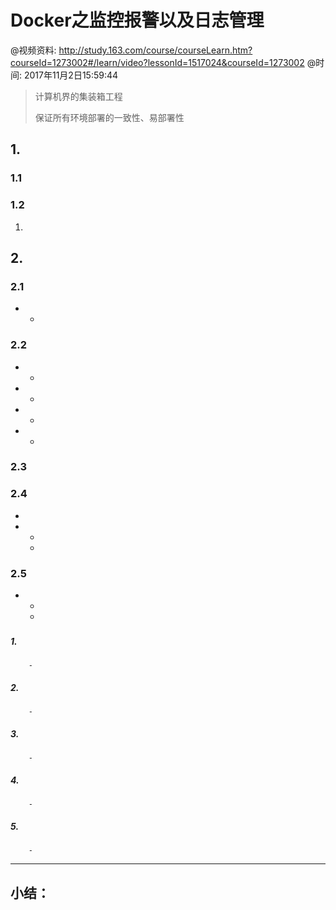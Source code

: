 # Docker之监控报警以及日志管理
@视频资料: http://study.163.com/course/courseLearn.htm?courseId=1273002#/learn/video?lessonId=1517024&courseId=1273002
@时间: 2017年11月2日15:59:44



> 计算机界的集装箱工程
> 
> 保证所有环境部署的一致性、易部署性

   
   
## 1. 

> 

### 1.1 
 
   
### 1.2 

   1. 
   
  
## 2.

> 


### 2.1 
     
   * 
        - 
        
   
### 2.2 
  
   * 
        - 
   
   * 
        - 
    
   * 
        - 

   * 
        - 

### 2.3 

   
### 2.4 
    
   * 

   * 
        - 
         
        - 


### 2.5 
   
   * 
        - 
        - 
        
 
 
### 

   ##### 1.
        - 
        
   ##### 2.
        - 

   ##### 3.
        - 
        
   ##### 4.
        - 
   
   ##### 5.
        - 

-----------------------


## 小结：
    

